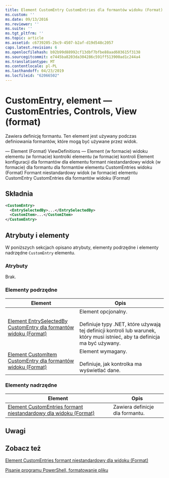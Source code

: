 ```yaml
---
title: Element CustomEntry CustomEntries dla formantów widoku (Format) | Dokumentacja firmy Microsoft
ms.custom: ''
ms.date: 09/13/2016
ms.reviewer: ''
ms.suite: ''
ms.tgt_pltfrm: ''
ms.topic: article
ms.assetid: c6739205-2bc9-4507-b2af-d19d548c2057
caps.latest.revision: 6
ms.openlocfilehash: b92b99d88992cf13dbf7bfbe88aad603615f3138
ms.sourcegitcommit: e7445ba8203da304286c591ff513900ad1c244a4
ms.translationtype: MT
ms.contentlocale: pl-PL
ms.lasthandoff: 04/23/2019
ms.locfileid: "62066502"
---
```

# <a name="customentry-element-for-customentries-for-controls-for-view-format"></a>CustomEntry, element — CustomEntries, Controls, View (format)

Zawiera definicję formantu. Ten element jest używany podczas definiowania formantów, które mogą być używane przez widok.

— Element (Format) ViewDefinitions — Element (w formacie) widoku elementu (w formacie) kontrolki elementu (w formacie) kontroli Element konfiguracji dla formantów dla elementu formant niestandardowy widok (w formacie) dla formantu dla formantów elementu CustomEntries widoku (Format) Formant niestandardowy widok (w formacie) elementu CustomEntry CustomEntries dla formantów widoku (Format)

## <a name="syntax"></a>Składnia

```xml
<CustomEntry>
  <EntrySelectedBy>...</EntrySelectedBy>
  <CustomItem>...</CustomItem>
</CustomEntry>
```

## <a name="attributes-and-elements"></a>Atrybuty i elementy

W poniższych sekcjach opisano atrybuty, elementy podrzędne i elementy nadrzędne `CustomEntry` elementu.

### <a name="attributes"></a>Atrybuty

Brak.

### <a name="child-elements"></a>Elementy podrzędne

|Element|Opis|
|-------------|-----------------|
|[Element EntrySelectedBy CustomEntry dla formantów widoku (Format)](./entryselectedby-element-for-customentry-for-controls-for-view-format.md)|Element opcjonalny.<br /><br /> Definiuje typy .NET, które używają tej definicji kontroli lub warunek, który musi istnieć, aby ta definicja ma być używany.|
|[Element CustomItem CustomEntry dla formantów widoku (Format)](./customitem-element-for-customentry-for-controls-for-view-format.md)|Element wymagany.<br /><br /> Definiuje, jak kontrolka ma wyświetlać dane.|

### <a name="parent-elements"></a>Elementy nadrzędne

|Element|Opis|
|-------------|-----------------|
|[Element CustomEntries formant niestandardowy dla widoku (Format)](./customentries-element-for-customcontrol-for-view-format.md)|Zawiera definicje dla formantu.|

## <a name="remarks"></a>Uwagi

## <a name="see-also"></a>Zobacz też

[Element CustomEntries formant niestandardowy dla widoku (Format)](./customentries-element-for-customcontrol-for-view-format.md)

[Pisanie programu PowerShell, formatowanie pliku](./writing-a-powershell-formatting-file.md)
